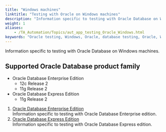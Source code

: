 ```yaml
--- 
title: "Windows machines"
linktitle: "Testing with Oracle on Windows machines"
description: "Information specific to testing with Oracle Database on Windows machines."
weight: 1
aliases: 
    - /TA_Automation/Topics/aut_app_testing_Oracle_Windows.html
keywords: "Oracle testing, Windows, Oracle, database testing, Oracle, Windows, supported Oracle editions, versions"
---
```


Information specific to testing with Oracle Database on Windows machines.

## Supported Oracle Database product family

-   Oracle Database Enterprise Edition
    -   12c Release 2
    -   11g Release 2
-   Oracle Database Express Edition
    -   11g Release 2

1.  [Oracle Database Enterprise Edition](/TA_Automation/Topics/aut_app_testing_Oracle_Windows_Enterprise.html)  
Information specific to testing with Oracle Database Enterprise edition.
2.  [Oracle Database Express Edition](/TA_Automation/Topics/aut_app_testing_Oracle_Windows_XE.html)  
Information specific to testing with Oracle Database Express edition.


